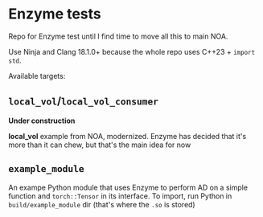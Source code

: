 # Enzyme tests

Repo for Enzyme test until I find time to move all this to main NOA.

Use Ninja and Clang 18.1.0+ because the whole repo uses C++23 + `import std`.

Available targets:

## `local_vol`/`local_vol_consumer`

**Under construction**

**local_vol** example from NOA, modernized. Enzyme has decided that it's
more than it can chew, but that's the main idea for now

## `example_module`

An exampe Python module that uses Enzyme to perform AD on a simple function and
`torch::Tensor` in its interface. To import, run Python in `build/example_module`
dir (that's where the `.so` is stored)
